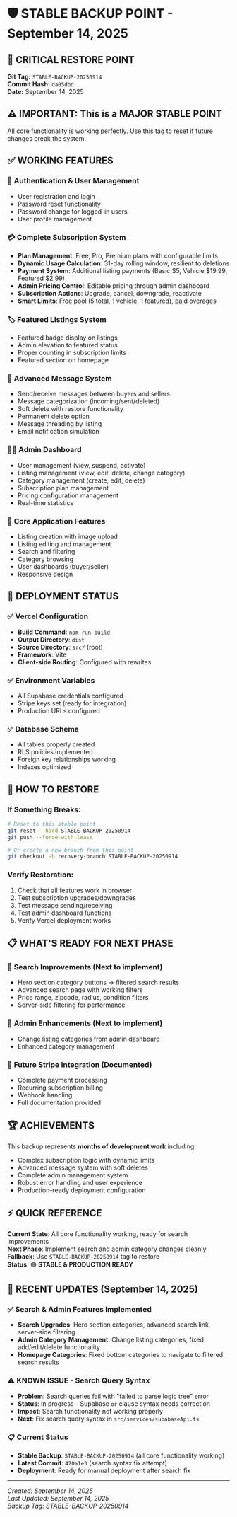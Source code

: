 # 🛡️ STABLE BACKUP POINT - September 14, 2025

## 📍 **CRITICAL RESTORE POINT**
**Git Tag:** `STABLE-BACKUP-20250914`  
**Commit Hash:** `da05dbd`  
**Date:** September 14, 2025  

## ⚠️ **IMPORTANT: This is a MAJOR STABLE POINT**
All core functionality is working perfectly. Use this tag to reset if future changes break the system.

## ✅ **WORKING FEATURES**

### 🔐 **Authentication & User Management**
- User registration and login
- Password reset functionality
- Password change for logged-in users
- User profile management

### 💳 **Complete Subscription System**
- **Plan Management**: Free, Pro, Premium plans with configurable limits
- **Dynamic Usage Calculation**: 31-day rolling window, resilient to deletions
- **Payment System**: Additional listing payments (Basic $5, Vehicle $19.99, Featured $2.99)
- **Admin Pricing Control**: Editable pricing through admin dashboard
- **Subscription Actions**: Upgrade, cancel, downgrade, reactivate
- **Smart Limits**: Free pool (5 total, 1 vehicle, 1 featured), paid overages

### 🏷️ **Featured Listings System**
- Featured badge display on listings
- Admin elevation to featured status
- Proper counting in subscription limits
- Featured section on homepage

### 💬 **Advanced Message System**
- Send/receive messages between buyers and sellers
- Message categorization (incoming/sent/deleted)
- Soft delete with restore functionality
- Permanent delete option
- Message threading by listing
- Email notification simulation

### 👨‍💼 **Admin Dashboard**
- User management (view, suspend, activate)
- Listing management (view, edit, delete, change category)
- Category management (create, edit, delete)
- Subscription plan management
- Pricing configuration management
- Real-time statistics

### 📱 **Core Application Features**
- Listing creation with image upload
- Listing editing and management
- Search and filtering
- Category browsing
- User dashboards (buyer/seller)
- Responsive design

## 🚀 **DEPLOYMENT STATUS**

### ✅ **Vercel Configuration**
- **Build Command**: `npm run build`
- **Output Directory**: `dist`
- **Source Directory**: `src/` (root)
- **Framework**: Vite
- **Client-side Routing**: Configured with rewrites

### ✅ **Environment Variables**
- All Supabase credentials configured
- Stripe keys set (ready for integration)
- Production URLs configured

### ✅ **Database Schema**
- All tables properly created
- RLS policies implemented
- Foreign key relationships working
- Indexes optimized

## 🔧 **HOW TO RESTORE**

### If Something Breaks:
```bash
# Reset to this stable point
git reset --hard STABLE-BACKUP-20250914
git push --force-with-lease

# Or create a new branch from this point
git checkout -b recovery-branch STABLE-BACKUP-20250914
```

### Verify Restoration:
1. Check that all features work in browser
2. Test subscription upgrades/downgrades
3. Test message sending/receiving
4. Test admin dashboard functions
5. Verify Vercel deployment works

## 📋 **WHAT'S READY FOR NEXT PHASE**

### 🎯 **Search Improvements** (Next to implement)
- Hero section category buttons → filtered search results
- Advanced search page with working filters
- Price range, zipcode, radius, condition filters
- Server-side filtering for performance

### 🎯 **Admin Enhancements** (Next to implement)
- Change listing categories from admin dashboard
- Enhanced category management

### 🎯 **Future Stripe Integration** (Documented)
- Complete payment processing
- Recurring subscription billing
- Webhook handling
- Full documentation provided

## 🏆 **ACHIEVEMENTS**

This backup represents **months of development work** including:
- Complex subscription logic with dynamic limits
- Advanced message system with soft deletes
- Complete admin management system
- Robust error handling and user experience
- Production-ready deployment configuration

## ⚡ **QUICK REFERENCE**

**Current State**: All core functionality working, ready for search improvements  
**Next Phase**: Implement search and admin category changes cleanly  
**Fallback**: Use `STABLE-BACKUP-20250914` tag to restore  
**Status**: 🟢 **STABLE & PRODUCTION READY**

## 🔄 **RECENT UPDATES (September 14, 2025)**

### ✅ **Search & Admin Features Implemented**
- **Search Upgrades**: Hero section categories, advanced search link, server-side filtering
- **Admin Category Management**: Change listing categories, fixed add/edit/delete functionality
- **Homepage Categories**: Fixed bottom categories to navigate to filtered search results

### ⚠️ **KNOWN ISSUE - Search Query Syntax**
- **Problem**: Search queries fail with "failed to parse logic tree" error
- **Status**: In progress - Supabase `or` clause syntax needs correction
- **Impact**: Search functionality not working properly
- **Next**: Fix search query syntax in `src/services/supabaseApi.ts`

### 📋 **Current Status**
- **Stable Backup**: `STABLE-BACKUP-20250914` (all core functionality working)
- **Latest Commit**: `420a1e3` (search syntax fix attempt)
- **Deployment**: Ready for manual deployment after search fix

---
*Created: September 14, 2025*  
*Last Updated: September 14, 2025*  
*Backup Tag: STABLE-BACKUP-20250914*
